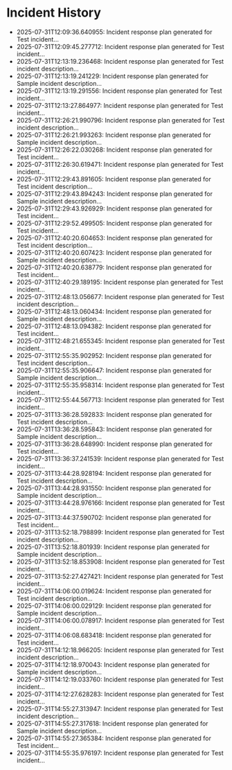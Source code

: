 # Incident History

- 2025-07-31T12:09:36.640955: Incident response plan generated for Test incident...
- 2025-07-31T12:09:45.277712: Incident response plan generated for Test incident...
- 2025-07-31T12:13:19.236468: Incident response plan generated for Test incident description...
- 2025-07-31T12:13:19.241229: Incident response plan generated for Sample incident description...
- 2025-07-31T12:13:19.291556: Incident response plan generated for Test incident...
- 2025-07-31T12:13:27.864977: Incident response plan generated for Test incident...
- 2025-07-31T12:26:21.990796: Incident response plan generated for Test incident description...
- 2025-07-31T12:26:21.993263: Incident response plan generated for Sample incident description...
- 2025-07-31T12:26:22.030268: Incident response plan generated for Test incident...
- 2025-07-31T12:26:30.619471: Incident response plan generated for Test incident...
- 2025-07-31T12:29:43.891605: Incident response plan generated for Test incident description...
- 2025-07-31T12:29:43.894243: Incident response plan generated for Sample incident description...
- 2025-07-31T12:29:43.926929: Incident response plan generated for Test incident...
- 2025-07-31T12:29:52.499505: Incident response plan generated for Test incident...
- 2025-07-31T12:40:20.604653: Incident response plan generated for Test incident description...
- 2025-07-31T12:40:20.607423: Incident response plan generated for Sample incident description...
- 2025-07-31T12:40:20.638779: Incident response plan generated for Test incident...
- 2025-07-31T12:40:29.189195: Incident response plan generated for Test incident...
- 2025-07-31T12:48:13.056677: Incident response plan generated for Test incident description...
- 2025-07-31T12:48:13.060434: Incident response plan generated for Sample incident description...
- 2025-07-31T12:48:13.094382: Incident response plan generated for Test incident...
- 2025-07-31T12:48:21.655345: Incident response plan generated for Test incident...
- 2025-07-31T12:55:35.902952: Incident response plan generated for Test incident description...
- 2025-07-31T12:55:35.906647: Incident response plan generated for Sample incident description...
- 2025-07-31T12:55:35.958314: Incident response plan generated for Test incident...
- 2025-07-31T12:55:44.567713: Incident response plan generated for Test incident...
- 2025-07-31T13:36:28.592833: Incident response plan generated for Test incident description...
- 2025-07-31T13:36:28.595843: Incident response plan generated for Sample incident description...
- 2025-07-31T13:36:28.648990: Incident response plan generated for Test incident...
- 2025-07-31T13:36:37.241539: Incident response plan generated for Test incident...
- 2025-07-31T13:44:28.928194: Incident response plan generated for Test incident description...
- 2025-07-31T13:44:28.931550: Incident response plan generated for Sample incident description...
- 2025-07-31T13:44:28.976166: Incident response plan generated for Test incident...
- 2025-07-31T13:44:37.590702: Incident response plan generated for Test incident...
- 2025-07-31T13:52:18.798899: Incident response plan generated for Test incident description...
- 2025-07-31T13:52:18.801939: Incident response plan generated for Sample incident description...
- 2025-07-31T13:52:18.853908: Incident response plan generated for Test incident...
- 2025-07-31T13:52:27.427421: Incident response plan generated for Test incident...
- 2025-07-31T14:06:00.019624: Incident response plan generated for Test incident description...
- 2025-07-31T14:06:00.029129: Incident response plan generated for Sample incident description...
- 2025-07-31T14:06:00.078917: Incident response plan generated for Test incident...
- 2025-07-31T14:06:08.683418: Incident response plan generated for Test incident...
- 2025-07-31T14:12:18.966205: Incident response plan generated for Test incident description...
- 2025-07-31T14:12:18.970043: Incident response plan generated for Sample incident description...
- 2025-07-31T14:12:19.033760: Incident response plan generated for Test incident...
- 2025-07-31T14:12:27.628283: Incident response plan generated for Test incident...
- 2025-07-31T14:55:27.313947: Incident response plan generated for Test incident description...
- 2025-07-31T14:55:27.317618: Incident response plan generated for Sample incident description...
- 2025-07-31T14:55:27.365384: Incident response plan generated for Test incident...
- 2025-07-31T14:55:35.976197: Incident response plan generated for Test incident...
